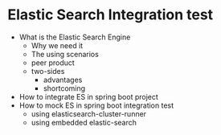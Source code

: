# Elastic Search Integration test

* What is the Elastic Search Engine
  * Why we need it
  * The using scenarios
  * peer product
  * two-sides
    * advantages
    * shortcoming
* How to integrate ES in spring boot project
* How to mock ES in spring boot integration test
  * using elasticsearch-cluster-runner
  * using embedded elastic-search